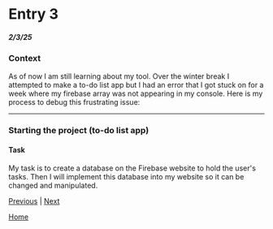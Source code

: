 # Entry 3
##### 2/3/25

### Context
As of now I am still learning about my tool. Over the winter break I attempted to make a to-do list app but I had an error that I got stuck on for a week where my firebase array was not appearing in my console. Here is my process to debug this frustrating issue:

---

### Starting the project (to-do list app)

#### Task
My task is to create a database on the Firebase website to hold the user's tasks. Then I will implement this database into my website so it can be changed and manipulated.



[Previous](entry02.md) | [Next](entry04.md)

[Home](../README.md)
